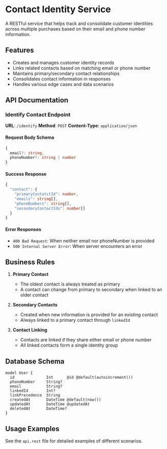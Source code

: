 # Contact Identity Service

A RESTful service that helps track and consolidate customer identities across multiple purchases based on their email and phone number information.

## Features

- Creates and manages customer identity records
- Links related contacts based on matching email or phone number
- Maintains primary/secondary contact relationships
- Consolidates contact information in responses
- Handles various edge cases and data scenarios

## API Documentation

### Identify Contact Endpoint

**URL**: `/identify`
**Method**: `POST`
**Content-Type**: `application/json`

#### Request Body Schema

```typescript
{
  email?: string,
  phoneNumber?: string | number
}
```

#### Success Response

```typescript
{
  "contact": {
    "primaryContatctId": number,
    "emails": string[],
    "phoneNumbers": string[],
    "secondaryContactIds": number[]
  }
}
```

#### Error Responses

- `400 Bad Request`: When neither email nor phoneNumber is provided
- `500 Internal Server Error`: When server encounters an error

## Business Rules

1. **Primary Contact**

   - The oldest contact is always treated as primary
   - A contact can change from primary to secondary when linked to an older contact

2. **Secondary Contacts**

   - Created when new information is provided for an existing contact
   - Always linked to a primary contact through `linkedId`

3. **Contact Linking**
   - Contacts are linked if they share either email or phone number
   - All linked contacts form a single identity group

## Database Schema

```prisma
model User {
  id              Int      @id @default(autoincrement())
  phoneNumber     String?
  email           String?
  linkedId        Int?
  linkPrecedence  String
  createdAt       DateTime @default(now())
  updatedAt       DateTime @updatedAt
  deletedAt       DateTime?
}
```

## Usage Examples

See the `api.rest` file for detailed examples of different scenarios.
